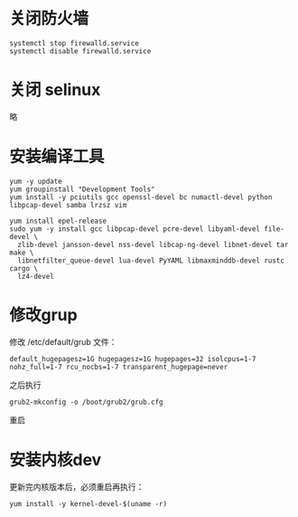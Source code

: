 # 关闭防火墙
```shell
systemctl stop firewalld.service
systemctl disable firewalld.service
```
# 关闭 selinux
略

# 安装编译工具
```shell
yum -y update
yum groupinstall "Development Tools"
yum install -y pciutils gcc openssl-devel bc numactl-devel python libpcap-devel samba lrzsz vim

yum install epel-release
sudo yum -y install gcc libpcap-devel pcre-devel libyaml-devel file-devel \
  zlib-devel jansson-devel nss-devel libcap-ng-devel libnet-devel tar make \
  libnetfilter_queue-devel lua-devel PyYAML libmaxminddb-devel rustc cargo \
  lz4-devel
```

# 修改grup
修改 /etc/default/grub 文件：
```shell
default_hugepagesz=1G hugepagesz=1G hugepages=32 isolcpus=1-7 nohz_full=1-7 rcu_nocbs=1-7 transparent_hugepage=never
```
之后执行
```shell
grub2-mkconfig -o /boot/grub2/grub.cfg
```
重启

# 安装内核dev
更新完内核版本后，必须重启再执行：
```shell
yum install -y kernel-devel-$(uname -r)
```
